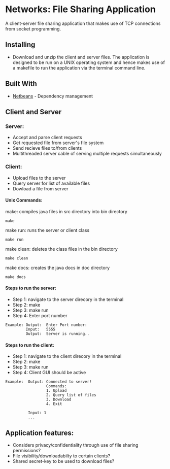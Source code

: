 # Networks: File Sharing Application

A client-server file sharing application that makes use of TCP connections from socket programming. 

## Installing
- Download and unzip the client and server files. The application is designed to be run on a UNIX operating system and hence makes use of a makefile to run the application via the terminal command line.

## Built With
* [Netbeans](https://netbeans.org/downloads/8.2/) - Dependency management

## Client and Server

### Server:
* Accept and parse client requests
* Get requested file from server's file system
* Send recieve files to/from clients
* Multithreaded server cable of serving multiple requests simultaneously

### Client:
* Upload files to the server
* Query server for list of available files
* Dowload a file from server

#### Unix Commands:

make: compiles java files in src directory into bin directory
```
make
```
make run: runs the server or client class
```
make run
```
make clean: deletes the class files in the bin directory
```
make clean
```
make docs: creates the java docs in doc directory 
```
make docs
```

#### Steps to run the server:
- Step 1: navigate to the server direcory in the terminal
- Step 2: make
- Step 3: make run
- Step 4: Enter port number
```
Example: Output:  Enter Port number: 
         Input:   5555
         Output:  Server is running..
```

#### Steps to run the client:
- Step 1: navigate to the client direcory in the terminal
- Step 2: make
- Step 3: make run
- Step 4: Client GUI should be active 
```
Example:  Output: Connected to server!
                  Commands: 
                  1. Upload
                  2. Query list of files
                  3. Download
                  4. Exit
          
          Input: 1
          ...
```

## Application features:
* Considers privacy/confidentiality through use of file sharing permissions?
* File visibility/downloadabilty to certain clients?
* Shared secret-key to be used to download files?

